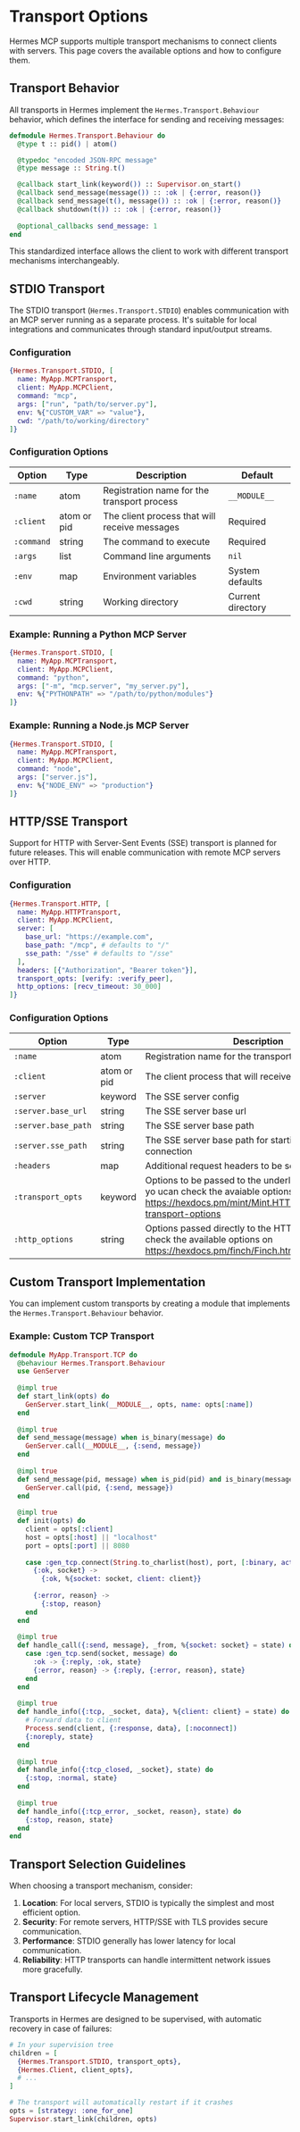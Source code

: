 # Transport Options

Hermes MCP supports multiple transport mechanisms to connect clients with servers. This page covers the available options and how to configure them.

## Transport Behavior

All transports in Hermes implement the `Hermes.Transport.Behaviour` behavior, which defines the interface for sending and receiving messages:

```elixir
defmodule Hermes.Transport.Behaviour do
  @type t :: pid() | atom()

  @typedoc "encoded JSON-RPC message"
  @type message :: String.t()

  @callback start_link(keyword()) :: Supervisor.on_start()
  @callback send_message(message()) :: :ok | {:error, reason()}
  @callback send_message(t(), message()) :: :ok | {:error, reason()}
  @callback shutdown(t()) :: :ok | {:error, reason()}
  
  @optional_callbacks send_message: 1
end
```

This standardized interface allows the client to work with different transport mechanisms interchangeably.

## STDIO Transport

The STDIO transport (`Hermes.Transport.STDIO`) enables communication with an MCP server running as a separate process. It's suitable for local integrations and communicates through standard input/output streams.

### Configuration

```elixir
{Hermes.Transport.STDIO, [
  name: MyApp.MCPTransport,
  client: MyApp.MCPClient, 
  command: "mcp",
  args: ["run", "path/to/server.py"],
  env: %{"CUSTOM_VAR" => "value"},
  cwd: "/path/to/working/directory"
]}
```

### Configuration Options

| Option | Type | Description | Default |
|--------|------|-------------|---------|
| `:name` | atom | Registration name for the transport process | `__MODULE__` |
| `:client` | atom or pid | The client process that will receive messages | Required |
| `:command` | string | The command to execute | Required |
| `:args` | list | Command line arguments | `nil` |
| `:env` | map | Environment variables | System defaults |
| `:cwd` | string | Working directory | Current directory |

### Example: Running a Python MCP Server

```elixir
{Hermes.Transport.STDIO, [
  name: MyApp.MCPTransport,
  client: MyApp.MCPClient, 
  command: "python",
  args: ["-m", "mcp.server", "my_server.py"],
  env: %{"PYTHONPATH" => "/path/to/python/modules"}
]}
```

### Example: Running a Node.js MCP Server

```elixir
{Hermes.Transport.STDIO, [
  name: MyApp.MCPTransport,
  client: MyApp.MCPClient, 
  command: "node",
  args: ["server.js"],
  env: %{"NODE_ENV" => "production"}
]}
```

## HTTP/SSE Transport

Support for HTTP with Server-Sent Events (SSE) transport is planned for future releases. This will enable communication with remote MCP servers over HTTP.

### Configuration

```elixir
{Hermes.Transport.HTTP, [
  name: MyApp.HTTPTransport,
  client: MyApp.MCPClient,
  server: [
    base_url: "https://example.com",
    base_path: "/mcp", # defaults to "/"
    sse_path: "/sse" # defaults to "/sse"
  ],
  headers: [{"Authorization", "Bearer token"}],
  transport_opts: [verify: :verify_peer],
  http_options: [recv_timeout: 30_000]
]}
```

### Configuration Options

| Option | Type | Description | Default |
|--------|------|-------------|---------|
| `:name` | atom | Registration name for the transport process | `__MODULE__` |
| `:client` | atom or pid | The client process that will receive messages | Required |
| `:server` | keyword | The SSE server config | Required |
| `:server.base_url` | string | The SSE server base url | Required |
| `:server.base_path` | string | The SSE server base path | `"/"`|
| `:server.sse_path` | string | The SSE server base path for starting a SSE connection | `"/sse"`|
| `:headers` | map | Additional request headers to be sent | `%{}` |
| `:transport_opts` | keyword | Options to be passed to the underlying HTTP Client, yo ucan check the avaiable options on https://hexdocs.pm/mint/Mint.HTTP.html#connect/4-transport-options | System defaults |
| `:http_options` | string | Options passed directly to the HTTP Client, you can check the available options on https://hexdocs.pm/finch/Finch.html#t:request_opt/0 | Current directory |

## Custom Transport Implementation

You can implement custom transports by creating a module that implements the `Hermes.Transport.Behaviour` behavior.

### Example: Custom TCP Transport

```elixir
defmodule MyApp.Transport.TCP do
  @behaviour Hermes.Transport.Behaviour
  use GenServer
  
  @impl true
  def start_link(opts) do
    GenServer.start_link(__MODULE__, opts, name: opts[:name])
  end
  
  @impl true
  def send_message(message) when is_binary(message) do
    GenServer.call(__MODULE__, {:send, message})
  end
  
  @impl true
  def send_message(pid, message) when is_pid(pid) and is_binary(message) do
    GenServer.call(pid, {:send, message})
  end
  
  @impl true
  def init(opts) do
    client = opts[:client]
    host = opts[:host] || "localhost"
    port = opts[:port] || 8080
    
    case :gen_tcp.connect(String.to_charlist(host), port, [:binary, active: true]) do
      {:ok, socket} ->
        {:ok, %{socket: socket, client: client}}
        
      {:error, reason} ->
        {:stop, reason}
    end
  end
  
  @impl true
  def handle_call({:send, message}, _from, %{socket: socket} = state) do
    case :gen_tcp.send(socket, message) do
      :ok -> {:reply, :ok, state}
      {:error, reason} -> {:reply, {:error, reason}, state}
    end
  end
  
  @impl true
  def handle_info({:tcp, _socket, data}, %{client: client} = state) do
    # Forward data to client
    Process.send(client, {:response, data}, [:noconnect])
    {:noreply, state}
  end
  
  @impl true
  def handle_info({:tcp_closed, _socket}, state) do
    {:stop, :normal, state}
  end
  
  @impl true
  def handle_info({:tcp_error, _socket, reason}, state) do
    {:stop, reason, state}
  end
end
```

## Transport Selection Guidelines

When choosing a transport mechanism, consider:

1. **Location**: For local servers, STDIO is typically the simplest and most efficient option.
2. **Security**: For remote servers, HTTP/SSE with TLS provides secure communication.
3. **Performance**: STDIO generally has lower latency for local communication.
4. **Reliability**: HTTP transports can handle intermittent network issues more gracefully.

## Transport Lifecycle Management

Transports in Hermes are designed to be supervised, with automatic recovery in case of failures:

```elixir
# In your supervision tree
children = [
  {Hermes.Transport.STDIO, transport_opts},
  {Hermes.Client, client_opts},
  # ...
]

# The transport will automatically restart if it crashes
opts = [strategy: :one_for_one]
Supervisor.start_link(children, opts)
```
